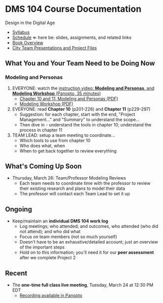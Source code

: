 # DMS 104 Course Documentation
Design in the Digital Age

- [Syllabus](syllabus.md)
- [Schedule](schedule.md)  &lArr; here be: slides, assignments, and related links
- [Book Overview](book-overview.md)
- [City Team Presentations and Project Files](files.md)

## What You and Your Team Need to be Doing Now

### Modeling and Personas

1. EVERYONE: watch the [instruction video: **Modeling and Personas**, and **Modeling Workshop** (Panopto, 35 minutes)](https://rochester.hosted.panopto.com/Panopto/Pages/Viewer.aspx?id=0b5fa10e-7b81-4aa8-a84e-ab8800f5a48f)
   - [Chapter 10 and 11: Modeling and Personas (PDF)](18-modeling-and-personas/chapter10-11.pdf)
   - [Modeling Workshop (PDF)](18-modeling-and-personas/modeling-workshop.pdf)
2. EVERYONE: read **Chapter 10** (p201-226) and **Chapter 11** (p229-297)
   - Suggestion: for each chapter, start with the end, "Project Management..." and "Summary" to understand the scope...
   - Then dive in - understand the tools in chapter 10; understand the process in chapter 11
3. TEAM LEAD: setup a team meeting to coordinate...
   - Which tools to use from chapter 10
   - Who does what, when
   - When to get back together to review everything

## What's Coming Up Soon

- Thursday, March 26: Team/Professor Modeling Reviews
  - Each team needs to coordinate time with the professor to review their existing research and plans to model their data
  - The professor will contact each Team Lead to set it up

## Ongoing

- Keep/maintain an **individual DMS 104 work log**
  - Log meetings; who attended; and outcomes, who attended (who did not attend); and who did what
  - Focus on team members (not so much yourself)
  - Doesn't have to be an exhaustive/detailed account; just an overview of the important steps
  - Hold on to this information; you'll need it for our **peer assessment** after we complete Project 2

## Recent

- The **one-time full class live meeting**, Tuesday, March 24 at 12:30 PM EDT
  - [Recording available in Panopto](https://rochester.hosted.panopto.com/Panopto/Pages/Viewer.aspx?id=96e41844-de0b-4787-8639-ab8801211202)

